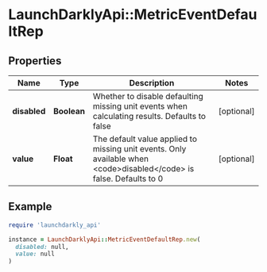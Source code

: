# LaunchDarklyApi::MetricEventDefaultRep

## Properties

| Name | Type | Description | Notes |
| ---- | ---- | ----------- | ----- |
| **disabled** | **Boolean** | Whether to disable defaulting missing unit events when calculating results. Defaults to false | [optional] |
| **value** | **Float** | The default value applied to missing unit events. Only available when &lt;code&gt;disabled&lt;/code&gt; is false. Defaults to 0 | [optional] |

## Example

```ruby
require 'launchdarkly_api'

instance = LaunchDarklyApi::MetricEventDefaultRep.new(
  disabled: null,
  value: null
)
```

